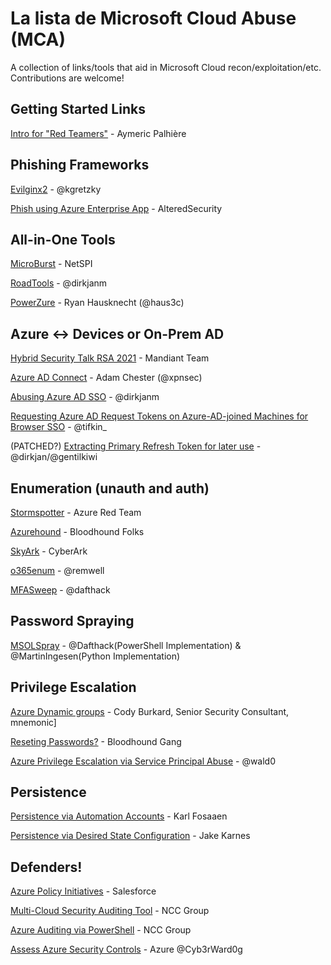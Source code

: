 # La lista de Microsoft Cloud Abuse (MCA)
A collection of links/tools that aid in Microsoft Cloud recon/exploitation/etc. Contributions are welcome!


## Getting Started Links
[Intro for "Red Teamers"](https://www.synacktiv.com/en/publications/azure-ad-introduction-for-red-teamers.html) - Aymeric Palhière

## Phishing Frameworks
[Evilginx2](https://github.com/kgretzky/evilginx2) - @kgretzky

[Phish using Azure Enterprise App](https://github.com/AlteredSecurity/365-Stealer) - AlteredSecurity

## All-in-One Tools

[MicroBurst](https://github.com/NetSPI/MicroBurst) - NetSPI

[RoadTools](https://github.com/dirkjanm/ROADtools) - @dirkjanm

[PowerZure](https://github.com/hausec/PowerZure) - Ryan Hausknecht (@haus3c)

## Azure <-> Devices or On-Prem AD

[Hybrid Security Talk  RSA 2021](https://www.youtube.com/watch?v=GILkob8XZ6E) - Mandiant Team

[Azure AD Connect](https://blog.xpnsec.com/azuread-connect-for-redteam/) - Adam Chester (@xpnsec)

[Abusing Azure AD SSO](https://dirkjanm.io/abusing-azure-ad-sso-with-the-primary-refresh-token/) - @dirkjanm

[Requesting Azure AD Request Tokens on Azure-AD-joined Machines for Browser SSO](https://posts.specterops.io/requesting-azure-ad-request-tokens-on-azure-ad-joined-machines-for-browser-sso-2b0409caad30) - @tifkin_

(PATCHED?) [Extracting Primary Refresh Token for later use](https://dirkjanm.io/digging-further-into-the-primary-refresh-token/) - @dirkjan/@gentilkiwi 

## Enumeration (unauth and auth)

[Stormspotter](https://github.com/Azure/Stormspotter) - Azure Red Team

[Azurehound](https://bloodhound.readthedocs.io/en/latest/data-collection/azurehound.html) - Bloodhound Folks

[SkyArk](https://github.com/cyberark/SkyArk) - CyberArk 

[o365enum](https://github.com/gremwell/o365enum) - @remwell 

[MFASweep](https://github.com/dafthack/MFASweep) - @dafthack

## Password Spraying
[MSOLSpray](https://github.com/MartinIngesen/MSOLSpray) - @Dafthack(PowerShell Implementation) & @MartinIngesen(Python Implementation)

## Privilege Escalation

[Azure Dynamic groups](https://www.mnemonic.no/blog/abusing-dynamic-groups-in-azure/) - Cody Burkard, Senior Security Consultant, mnemonic]

[Reseting Passwords?](https://docs.microsoft.com/en-us/azure/active-directory/roles/permissions-reference#password-reset-permissions) - Bloodhound Gang 

[Azure Privilege Escalation via Service Principal Abuse](https://posts.specterops.io/azure-privilege-escalation-via-service-principal-abuse-210ae2be2a5) - @wald0

## Persistence

[Persistence via Automation Accounts](https://blog.netspi.com/maintaining-azure-persistence-via-automation-accounts/) - Karl Fosaaen

[Persistence via Desired State Configuration](https://www.netspi.com/blog/technical/cloud-penetration-testing/azure-persistence-with-desired-state-configurations/) - Jake Karnes

## Defenders!

[Azure Policy Initiatives](https://github.com/salesforce/cloud-guardrails#cloud-guardrails) - Salesforce 

[Multi-Cloud Security Auditing Tool](https://github.com/nccgroup/ScoutSuite) - NCC Group

[Azure Auditing via PowerShell](https://github.com/nccgroup/azucar/) - NCC Group

[Assess Azure Security Controls](https://cloud-katana.com/intro.html) - Azure @Cyb3rWard0g
